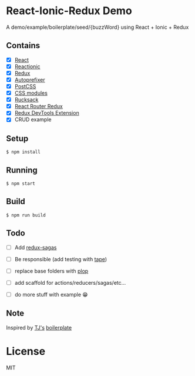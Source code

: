 
# React-Ionic-Redux Demo

A demo/example/boilerplate/seed/{buzzWord} using React + Ionic + Redux

## Contains

- [x] [React](https://facebook.github.io/react/)
- [x] [Reactionic](https://github.com/reactionic/reactionic)
- [x] [Redux](https://github.com/reactjs/redux)
- [x] [Autoprefixer](https://github.com/postcss/autoprefixer)
- [x] [PostCSS](https://github.com/postcss/postcss)
- [x] [CSS modules](https://github.com/outpunk/postcss-modules)
- [x] [Rucksack](http://simplaio.github.io/rucksack/docs)
- [x] [React Router Redux](https://github.com/reactjs/react-router-redux)
- [x] [Redux DevTools Extension](https://github.com/zalmoxisus/redux-devtools-extension)
- [x] CRUD example

## Setup

```
$ npm install
```

## Running

```
$ npm start
```

## Build

```
$ npm run build
```

## Todo

- [ ] Add [redux-sagas](https://github.com/yelouafi/redux-saga)
- [ ] Be responsible (add testing with [tape](https://github.com/substack/tape))
- [ ] replace base folders with [plop](https://github.com/amwmedia/plop)
- [ ] add scaffold for actions/reducers/sagas/etc...
- [ ] do more stuff with example 😁


## Note

Inspired by [TJ's](https://github.com/tj) [boilerplate](https://github.com/tj/frontend-boilerplate)

# License

MIT
